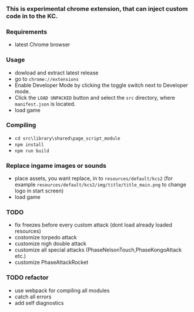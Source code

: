 ### This is experimental chrome extension, that can inject custom code in to the KC.

### Requirements
* latest Chrome browser

### Usage
* dowload and extract latest release
* go to `chrome://extensions`
* Enable Developer Mode by clicking the toggle switch next to Developer mode.
* Click the `LOAD UNPACKED` button and select the `src` directory, where `manifest.json` is located.
* load game

### Compiling
* `cd src\library\shared\page_script_module`
* `npm install`
* `npm run build`

### Replace ingame images or sounds
* place assets, you want replace, in to `resources/default/kcs2` (for example `resources/default/kcs2/img/title/title_main.png` to change logo in start screen)
* load game

### TODO
* fix freezes before every custom attack (dont load already loaded resources)
* costomize torpedo attack
* customize nigh double attack
* customize all special attacks (PhaseNelsonTouch,PhaseKongoAttack etc.)
* customize PhaseAttackRocket

### TODO refactor
* use webpack for compiling all modules
* catch all errors
* add self diagnostics
